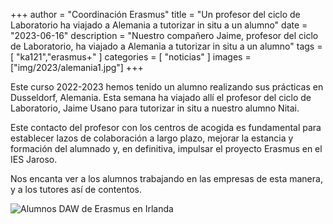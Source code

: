 +++
author = "Coordinación Erasmus"
title = "Un profesor del ciclo de Laboratorio ha viajado a Alemania a tutorizar in situ a un alumno"
date = "2023-06-16"
description = "Nuestro compañero Jaime, profesor del ciclo de Laboratorio, ha viajado a Alemania a tutorizar in situ a un alumno"
tags = [
    "ka121","erasmus+"
]
categories = [
    "noticias"
]
images  = ["img/2023/alemania1.jpg"]
+++

Este curso 2022-2023 hemos tenido un alumno realizando  sus  prácticas en Dusseldorf, Alemania. Esta semana ha viajado allí el profesor del ciclo de Laboratorio, Jaime Usano para tutorizar in situ a nuestro alumno Nitai. 

Este contacto del profesor con los centros de acogida es fundamental para establecer lazos de colaboración a largo plazo, mejorar la estancia y formación del alumnado y, en definitiva, impulsar el proyecto Erasmus en el IES Jaroso.

Nos encanta ver a los alumnos trabajando en las empresas de esta manera, y a los tutores así de contentos.

![Alumnos DAW de Erasmus en Irlanda](/img/2023/alemania3.jpg)
